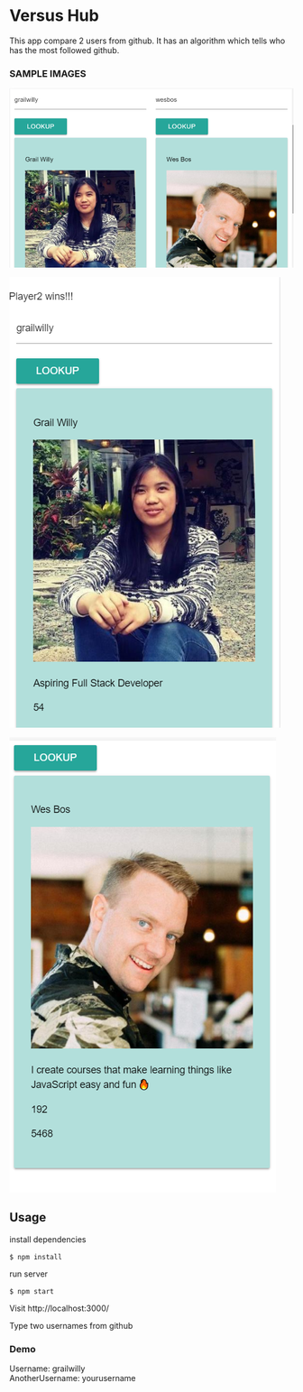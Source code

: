 # Versus Hub

This app compare 2 users from github. It has an algorithm which tells who has the most followed github.

### SAMPLE IMAGES
![alt-text](images/sample.png)

![alt-text](images/sample1.png)

![alt-text](images/sample2.png)

## Usage

install dependencies

```
$ npm install
```
run server

```
$ npm start
```

Visit http://localhost:3000/

Type two usernames from github

### Demo

Username: grailwilly <br/>
AnotherUsername:  yourusername


